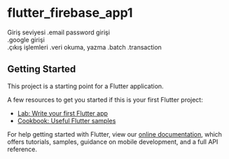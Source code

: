 # flutter_firebase_app1

Giriş seviyesi
.email password girişi <br>
.google girişi <br>
.çıkış işlemleri
.veri okuma, yazma
.batch
.transaction

## Getting Started

This project is a starting point for a Flutter application.

A few resources to get you started if this is your first Flutter project:

- [Lab: Write your first Flutter app](https://flutter.dev/docs/get-started/codelab)
- [Cookbook: Useful Flutter samples](https://flutter.dev/docs/cookbook)

For help getting started with Flutter, view our
[online documentation](https://flutter.dev/docs), which offers tutorials,
samples, guidance on mobile development, and a full API reference.
